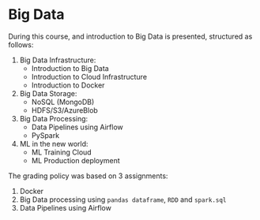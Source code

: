 # Big Data

During this course, and introduction to Big Data is presented, structured as follows: 
1. Big Data Infrastructure: 
    - Introduction to Big Data
    - Introduction to Cloud Infrastructure
    - Introduction to Docker
2. Big Data Storage: 
    - NoSQL (MongoDB)
    - HDFS/S3/AzureBlob
3. Big Data Processing: 
    - Data Pipelines using Airflow
    - PySpark
4. ML in the new world:
    - ML Training Cloud
    - ML Production deployment

The grading policy was based on 3 assignments: 
1. Docker 
2. Big Data processing using `pandas dataframe`, `RDD` and `spark.sql`
3. Data Pipelines using Airflow 